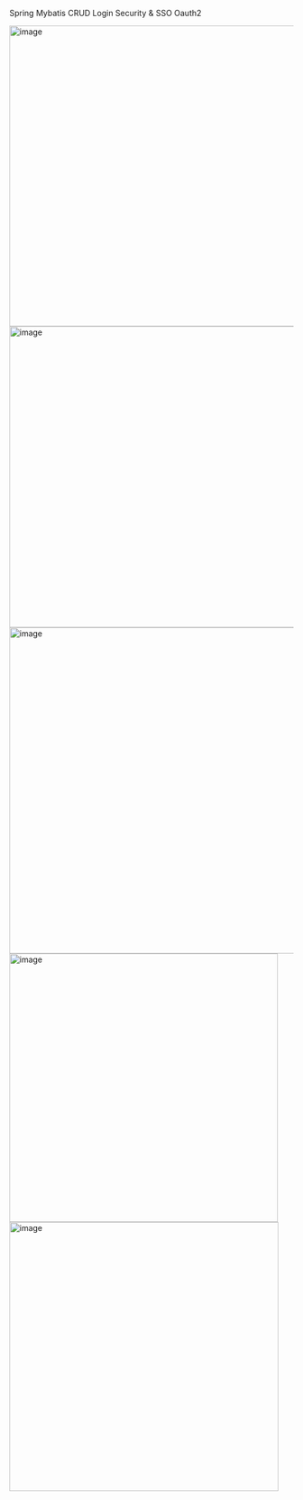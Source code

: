 Spring Mybatis CRUD Login Security & SSO Oauth2

<img width="533" alt="image" src="https://user-images.githubusercontent.com/85358386/236726213-797b7c16-8b9b-4bc5-848a-55e5d4bdfddf.png">
<img width="534" alt="image" src="https://user-images.githubusercontent.com/85358386/236726242-b8acf81f-7b52-49c7-a8a7-b98a56fa5e48.png">
<img width="578" alt="image" src="https://user-images.githubusercontent.com/85358386/236726401-ff9a1d3a-c30d-4eb6-a568-ef788b06b36f.png">
<img width="476" alt="image" src="https://user-images.githubusercontent.com/85358386/236093390-ed3dfb61-700b-4dc2-8671-e37f03c3ca6f.png" style="max-width: 100%;">
<img width="477" alt="image" src="https://user-images.githubusercontent.com/85358386/236093535-a73d013c-832a-4dc3-97ff-92872a4a0837.png" style="max-width: 100%;">
